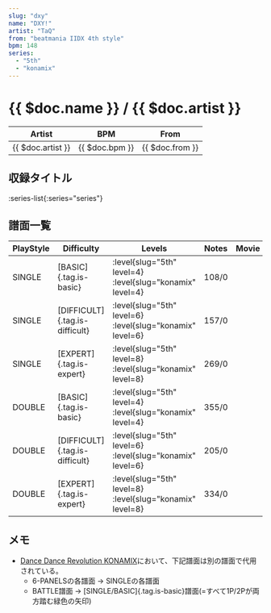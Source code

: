 ```yaml
---
slug: "dxy"
name: "DXY!"
artist: "TaQ"
from: "beatmania IIDX 4th style"
bpm: 148
series:
  - "5th"
  - "konamix"
---
```


# {{ $doc.name }} / {{ $doc.artist }}

|Artist|BPM|From|
|------|---|----|
|{{ $doc.artist }}|{{ $doc.bpm }}|{{ $doc.from }}|

## 収録タイトル

:series-list{:series="series"}

## 譜面一覧

|PlayStyle|Difficulty|Levels|Notes|Movie|
|---------|----------|------|-----|-----|
|SINGLE|[BASIC]{.tag.is-basic}|<div class="field is-grouped is-grouped-multiline">:level{slug="5th" level=4} :level{slug="konamix" level=4}</div>|108/0||
|SINGLE|[DIFFICULT]{.tag.is-difficult}|<div class="field is-grouped is-grouped-multiline">:level{slug="5th" level=6} :level{slug="konamix" level=6}</div>|157/0||
|SINGLE|[EXPERT]{.tag.is-expert}|<div class="field is-grouped is-grouped-multiline">:level{slug="5th" level=8} :level{slug="konamix" level=8}</div>|269/0||
|DOUBLE|[BASIC]{.tag.is-basic}|<div class="field is-grouped is-grouped-multiline">:level{slug="5th" level=4} :level{slug="konamix" level=4}</div>|355/0||
|DOUBLE|[DIFFICULT]{.tag.is-difficult}|<div class="field is-grouped is-grouped-multiline">:level{slug="5th" level=6} :level{slug="konamix" level=6}</div>|205/0||
|DOUBLE|[EXPERT]{.tag.is-expert}|<div class="field is-grouped is-grouped-multiline">:level{slug="5th" level=8} :level{slug="konamix" level=8}</div>|334/0||

## メモ

- [Dance Dance Revolution KONAMIX](/series/konamix)において、下記譜面は別の譜面で代用されている。
  - 6-PANELSの各譜面 → SINGLEの各譜面
  - BATTLE譜面 → [SINGLE/BASIC]{.tag.is-basic}譜面(=すべて1P/2Pが両方踏む緑色の矢印)
